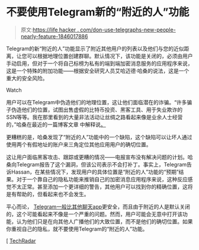 # 不要使用Telegram新的“附近的人”功能

> 原文:[https://life hacker . com/don-use-telegraphs-new-people-nearly-feature-1846017886](https://lifehacker.com/dont-use-telegrams-new-people-nearby-feature-1846017886)

Telegram的新“附近的人”功能显示了附近其他用户的列表以及他们与您的近似距离，让您可以根据地理位置创建群聊。默认情况下，该功能是关闭的，必须由用户手动启用，但对于一个将自己标榜为私有的端到端加密消息服务的应用程序来说，这是一个特殊的附加功能——根据安全研究人员艾哈迈德·哈桑的说法，这是一个重大的安全风险。

Watch

用户可以在Telegram中伪造他们的地理位置，这让他们面临潜在的诈骗。“许多骗子伪造他们的位置，试图出售虚假的比特币投资、黑客工具、用于失业欺诈的SSN等等。我在那里看到的大量非法活动让丝绸之路看起来像是业余人士经营的，”哈桑在最近的一篇博客文章 中解释说[。](https://blog.ahmed.nyc/2021/01/if-you-use-this-feature-on-telegram.html)

更糟糕的是，哈桑发现了“附近的人”功能中的一个缺陷，这个缺陷可以让坏人通过使用两个有假地址的账户来三角定位其他应用用户的确切位置。

这让用户面临黑客攻击、跟踪或更糟的情况——电报宣布没有解决问题的计划。哈桑向Telegram报告了这个漏洞，但该公司表示不会打补丁。事实上，Telegram告诉Hassan，在某些情况下，发现用户的具体位置是“附近的人”功能的“预期”结果。对于一个靠自己的隐私功能来推销自己的加密消息应用程序来说，这种反应感觉不太正常。甚至添加一个更详细的警告，其他用户可以找到你的精确位置，这将是有帮助的，但看起来也不会发生。

平心而论， [Telegram一般比其他聊天app](https://lifehacker.com/the-best-whatsapp-alternatives-1832064581)更安全，而且由于附近的人是默认关闭的，这个可能看起来不像是一个严重的问题。然而，用户可能会无意中打开该功能，认为他们只是在向其他人广播他们的大致位置，而不是他们的确切位置。如果你重视自己的隐私，就不要使用Telegram的“附近的人”功能。

[ [TechRadar](https://www.techradar.com/news/telegrams-location-function-opens-users-up-to-hackers)